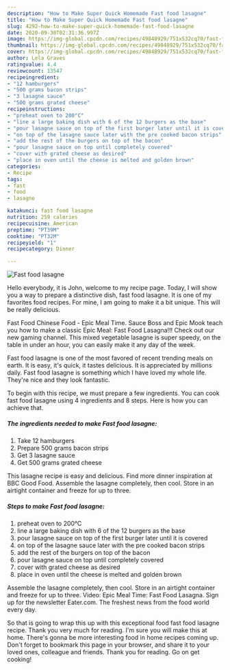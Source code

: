 ```yaml
---
description: "How to Make Super Quick Homemade Fast food lasagne"
title: "How to Make Super Quick Homemade Fast food lasagne"
slug: 4292-how-to-make-super-quick-homemade-fast-food-lasagne
date: 2020-09-30T02:31:36.997Z
image: https://img-global.cpcdn.com/recipes/49848929/751x532cq70/fast-food-lasagne-recipe-main-photo.jpg
thumbnail: https://img-global.cpcdn.com/recipes/49848929/751x532cq70/fast-food-lasagne-recipe-main-photo.jpg
cover: https://img-global.cpcdn.com/recipes/49848929/751x532cq70/fast-food-lasagne-recipe-main-photo.jpg
author: Lela Graves
ratingvalue: 4.4
reviewcount: 13547
recipeingredient:
- "12 hamburgers"
- "500 grams bacon strips"
- "3 lasagne sauce"
- "500 grams grated cheese"
recipeinstructions:
- "preheat oven to 200°C"
- "line a large baking dish with 6 of the 12 burgers as the base"
- "pour lasagne sauce on top of the first burger later until it is covered"
- "on top of the lasagne sauce later with the pre cooked bacon strips"
- "add the rest of the burgers on top of the bacon"
- "pour lasagne sauce on top until completely covered"
- "cover with grated cheese as desired"
- "place in oven until the cheese is melted and golden brown"
categories:
- Recipe
tags:
- fast
- food
- lasagne

katakunci: fast food lasagne 
nutrition: 259 calories
recipecuisine: American
preptime: "PT39M"
cooktime: "PT32M"
recipeyield: "1"
recipecategory: Dinner

---
```



![Fast food lasagne](https://img-global.cpcdn.com/recipes/49848929/751x532cq70/fast-food-lasagne-recipe-main-photo.jpg)

Hello everybody, it is John, welcome to my recipe page. Today, I will show you a way to prepare a distinctive dish, fast food lasagne. It is one of my favorites food recipes. For mine, I am going to make it a bit unique. This will be really delicious.

Fast Food Chinese Food - Epic Meal Time. Sauce Boss and Epic Mook teach you how to make a classic Epic Meal: Fast Food Lasagna!!! Check out our new gaming channel. This mixed vegetable lasagne is super speedy, on the table in under an hour, you can easily make it any day of the week.

Fast food lasagne is one of the most favored of recent trending meals on earth. It is easy, it's quick, it tastes delicious. It is appreciated by millions daily. Fast food lasagne is something which I have loved my whole life. They're nice and they look fantastic.


To begin with this recipe, we must prepare a few ingredients. You can cook fast food lasagne using 4 ingredients and 8 steps. Here is how you can achieve that.

<!--inarticleads1-->

##### The ingredients needed to make Fast food lasagne:

1. Take 12 hamburgers
1. Prepare 500 grams bacon strips
1. Get 3 lasagne sauce
1. Get 500 grams grated cheese


This lasagne recipe is easy and delicious. Find more dinner inspiration at BBC Good Food. Assemble the lasagne completely, then cool. Store in an airtight container and freeze for up to three. 

<!--inarticleads2-->

##### Steps to make Fast food lasagne:

1. preheat oven to 200°C
1. line a large baking dish with 6 of the 12 burgers as the base
1. pour lasagne sauce on top of the first burger later until it is covered
1. on top of the lasagne sauce later with the pre cooked bacon strips
1. add the rest of the burgers on top of the bacon
1. pour lasagne sauce on top until completely covered
1. cover with grated cheese as desired
1. place in oven until the cheese is melted and golden brown


Assemble the lasagne completely, then cool. Store in an airtight container and freeze for up to three. Video: Epic Meal Time: Fast Food Lasagna. Sign up for the newsletter Eater.com. The freshest news from the food world every day. 

So that is going to wrap this up with this exceptional food fast food lasagne recipe. Thank you very much for reading. I'm sure you will make this at home. There's gonna be more interesting food in home recipes coming up. Don't forget to bookmark this page in your browser, and share it to your loved ones, colleague and friends. Thank you for reading. Go on get cooking!
